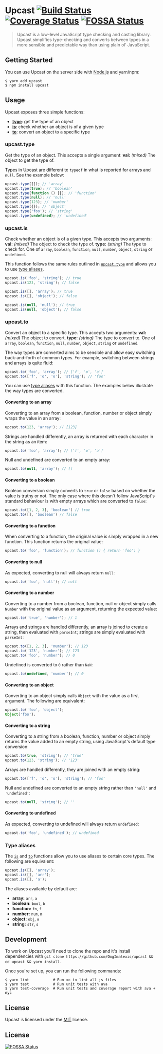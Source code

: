 # Upcast [![Build Status](https://travis-ci.org/OmgImAlexis/upcast.svg?branch=master)](https://travis-ci.org/OmgImAlexis/upcast) [![Coverage Status](https://codecov.io/gh/OmgImAlexis/upcast/branch/master/graph/badge.svg)](https://codecov.io/gh/OmgImAlexis/upcast) [![FOSSA Status](https://app.fossa.io/api/projects/git%2Bgithub.com%2FOmgImAlexis%2Fupcast.svg?type=shield)](https://app.fossa.io/projects/git%2Bgithub.com%2FOmgImAlexis%2Fupcast?ref=badge_shield)

> Upcast is a low-level JavaScript type checking and casting library. Upcast simplifies type-checking and converts between types in a more sensible and predictable way than using plain ol' JavaScript.

Getting Started
---------------

You can use Upcast on the server side with [Node.js][node] and yarn/npm:

```console
$ yarn add upcast
$ npm install upcast
```


Usage
-----

Upcast exposes three simple functions:

- **[type](#upcasttype)**: get the type of an object
- **[is](#upcastis)**: check whether an object is of a given type
- **[to](#upcastto)**: convert an object to a specific type


### upcast.type

Get the type of an object. This accepts a single argument:
**val:** *(mixed)* The object to get the type of.

Types in Upcast are different to `typeof` in what is reported for arrays and `null`. See the example below:

```js
upcast.type([]); // 'array'
upcast.type(true); // 'boolean'
upcast.type(function () {}); // 'function'
upcast.type(null); // 'null'
upcast.type(123); // 'number'
upcast.type({}); // 'object'
upcast.type('foo'); // 'string'
upcast.type(undefined); // 'undefined'
```


### upcast.is

Check whether an object is of a given type. This accepts two arguments:
**val:** *(mixed)* The object to check the type of.
**type:** *(string)* The type to check for. One of `array`, `boolean`, `function`, `null`, `number`, `object`, `string` or `undefined`.

This function follows the same rules outlined in [`upcast.type`](#upcasttype) and allows you to use [type aliases](#type-aliases).

```js
upcast.is('foo', 'string'); // true
upcast.is(123, 'string'); // false

upcast.is([], 'array'); // true
upcast.is([], 'object'); // false

upcast.is(null, 'null'); // true
upcast.is(null, 'object'); // false
```


### upcast.to

Convert an object to a specific type. This accepts two arguments:
**val:** *(mixed)* The object to convert.
**type:** *(string)* The type to convert to. One of `array`, `boolean`, `function`, `null`, `number`, `object`, `string` or `undefined`.

The way types are converted aims to be sensible and allow easy switching back-and-forth of common types. For example, switching between strings and arrays is quite fluid:

```js
upcast.to('foo', 'array'); // ['f', 'o', 'o']
upcast.to(['f', 'o', 'o'], 'string'); // 'foo'
```

You can use [type aliases](#type-aliases) with this function. The examples below illustrate the way types are converted.

#### Converting to an array

Converting to an array from a boolean, function, number or object simply wraps the value in an array:

```js
upcast.to(123, 'array'); // [123]
```

Strings are handled differently, an array is returned with each character in the string as an item:

```js
upcast.to('foo', 'array'); // ['f', 'o', 'o']
```

Null and undefined are converted to an empty array:

```js
upcast.to(null, 'array'); // []
```

#### Converting to a boolean

Boolean conversion simply converts to `true` or `false` based on whether the value is truthy or not. The only case where this doesn't follow JavaScript's standard behaviour is with empty arrays which are converted to `false`:

```js
upcast.to([1, 2, 3], 'boolean') // true
upcast.to([], 'boolean') // false
```

#### Converting to a function

When converting to a function, the original value is simply wrapped in a new function. This function returns the original value:

```js
upcast.to('foo', 'function'); // function () { return 'foo'; }
```

#### Converting to null

As expected, converting to null will always return `null`:

```js
upcast.to('foo', 'null'); // null
```

#### Converting to a number

Converting to a number from a boolean, function, null or object simply calls `Number` with the original value as an argument, returning the expected value:

```js
upcast.to('true', 'number'); // 1
```

Arrays and strings are handled differently, an array is joined to create a string, then evaluated with `parseInt`; strings are simply evaluated with `parseInt`:

```js
upcast.to([1, 2, 3], 'number'); // 123
upcast.to('123', 'number'); // 123
upcast.to('foo', 'number'); // 0
```

Undefined is converted to `0` rather than `NaN`:

```js
upcast.to(undefined, 'number'); // 0
```

#### Converting to an object

Converting to an object simply calls `Object` with the value as a first argument. The following are equivalent:

```js
upcast.to('foo', 'object');
Object('foo');
```

#### Converting to a string

Converting to a string from a boolean, function, number or object simply returns the value added to an empty string, using JavaScript's default type conversion:

```js
upcast.to(true, 'string'); // 'true'
upcast.to(123, 'string'); // '123'
```

Arrays are handled differently, they are joined with an empty string:

```js
upcast.to(['f', 'o', 'o'], 'string'); // 'foo'
```

Null and undefined are converted to an empty string rather than `'null'` and `'undefined'`:

```js
upcast.to(null, 'string'); // ''
```

#### Converting to undefined

As expected, converting to undefined will always return `undefined`:

```js
upcast.to('foo', 'undefined'); // undefined
```


### Type aliases

The [`is`](#upcastis) and [`to`](#upcastto) functions allow you to use aliases to certain core types. The following are equivalent:

```js
upcast.is([], 'array');
upcast.is([], 'arr');
upcast.is([], 'a');
```

The aliases available by default are:

* **array:** `arr`, `a`
* **boolean:** `bool`, `b`
* **function:** `fn`, `f`
* **number:** `num`, `n`
* **object:** `obj`, `o`
* **string:** `str`, `s`


Development
-----------

To work on Upcast you'll need to clone the repo and it's install dependencies with `git clone https://github.com/OmgImalexis/upcast && cd upcast && yarn install`.

Once you're set up, you can run the following commands:

```console
$ yarn lint           # Run xo to lint all js files
$ yarn test           # Run unit tests with ava
$ yarn test-coverage  # Run unit tests and coverage report with ava + nyc
```


License
-------

Upcast is licensed under the [MIT][mit] license.



[mit]: http://opensource.org/licenses/mit-license.php
[lts]: https://github.com/nodejs/Release
[node]: http://nodejs.org/
[travis]: https://travis-ci.org/OmgImAlexis/upcast
[travis-status]: https://travis-ci.org/OmgImAlexis/upcast.svg?branch=master


## License
[![FOSSA Status](https://app.fossa.io/api/projects/git%2Bgithub.com%2FOmgImAlexis%2Fupcast.svg?type=large)](https://app.fossa.io/projects/git%2Bgithub.com%2FOmgImAlexis%2Fupcast?ref=badge_large)
